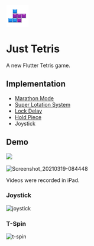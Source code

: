 ![icon](https://github.com/BreadKey/flutter-tetris/blob/main/ios/Runner/Assets.xcassets/AppIcon.appiconset/Icon-60.png?raw=true)
# Just Tetris

A new Flutter Tetris game.

## Implementation
* [Marathon Mode](https://tetris.fandom.com/wiki/Marathon_Mode)
* [Super Lotation System](https://tetris.fandom.com/wiki/SRS)
* [Lock Delay](https://tetris.fandom.com/wiki/Lock_delay)
* [Hold Piece](https://tetris.fandom.com/wiki/Hold_piece?mobile-app=false)
* Joystick

## Demo
<img src=https://user-images.githubusercontent.com/37973204/111711650-8b145b00-888f-11eb-9a35-dfc7c17ecd16.jpg width=400>

![Screenshot_20210319-084448](https://user-images.githubusercontent.com/37973204/111711662-95cef000-888f-11eb-8adc-ac58350b908b.jpg)

Videos were recorded in iPad.
### Joystick
![joystick](https://user-images.githubusercontent.com/37973204/95551377-a3ad5900-0a45-11eb-8002-7a05fa33d25c.gif)

### T-Spin
![t-spin](https://user-images.githubusercontent.com/37973204/95551990-d3109580-0a46-11eb-9acc-fbb529386e33.gif)
